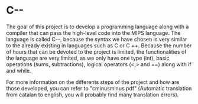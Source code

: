 # C--


The goal of this project is to develop a programming language along with a compiler that can pass the high-level code into the MIPS language.
The language is called C--, because the syntax we have chosen is very similar to the already existing in languages such as C or C ++.
Because the number of hours that can be devoted to the project is limited, the functionalities of the language are very limited, as we only have one type (int), basic operations (sums, subtractions), logical operators (<,> and ==) along with if and while.

For more information on the differents steps of the project and how are those developed, you can refer to "cminusminus.pdf" (Automatic translation from catalan to english, you will probably find many translation errors).
